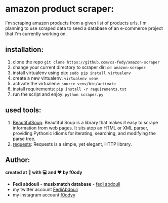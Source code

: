 # amazon product scraper:

I'm scraping amazon products from a given list of products urls. I'm planning to use scraped data to seed a database of an e-commerce project that I'm currently working on.


## installation:

1. clone the repo `git clone https://github.com/cs-fedy/amazon-scraper`
2. change your current directory to scraper dir: `cd amazon-scraper`
3. install virtualenv using pip: `sudo pip install virtualenv`
4. create a new virtualenv:  `virtualenv venv`
5. activate the virtualenv: `source venv/bin/activate`
6. install requirements: `pip install -r requirements.txt`
7. run the script and enjoy: `python scraper.py`

## used tools:

1. [BeautifulSoup](https://pypi.org/project/beautifulsoup4/): Beautiful Soup is a library that makes it easy to scrape information from web pages. It sits atop an HTML or XML parser, providing Pythonic idioms for iterating, searching, and modifying the parse tree.
2. [requests](https://pypi.org/project/requests/): Requests is a simple, yet elegant, HTTP library.

## Author:
**created at 🌙 with 💻 and ❤ by f0ody**
* **Fedi abdouli** - **musixmatch database** - [fedi abdouli](https://github.com/cs-fedy)
* my twitter account [FediAbdouli](https://www.twitter.com/FediAbdouli)
* my instagram account [f0odyy](https://www.instagram.com/f0odyy) 
